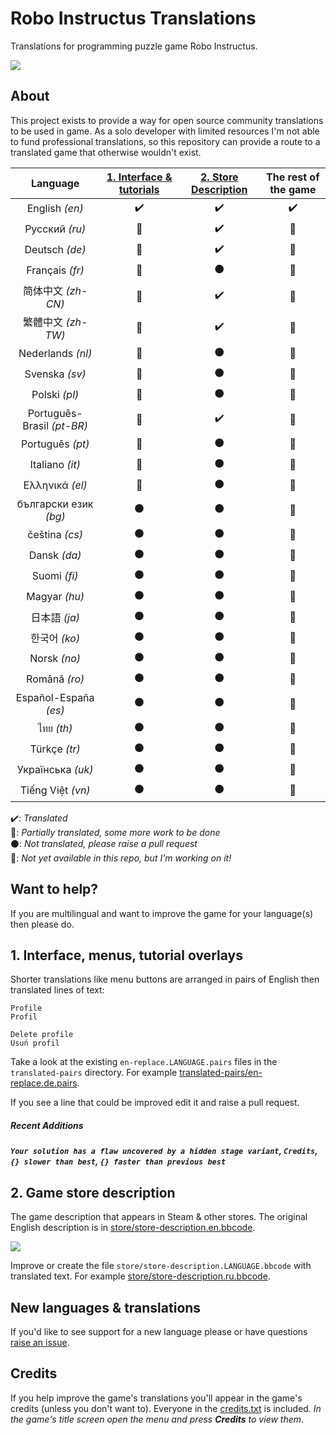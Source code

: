 Robo Instructus Translations
============================
Translations for programming puzzle game Robo Instructus.

![](https://user-images.githubusercontent.com/2331607/61449475-ee2c4c80-a94c-11e9-9390-3832f9c7f1e0.png)

## About
This project exists to provide a way for open source community translations to be used in game. As a solo developer with limited resources I'm not able to fund professional translations, so this repository can provide a route to a translated game that otherwise wouldn't exist.

Language | [1. Interface & tutorials](#1-interface-menus-tutorial-overlays "Interface, menus, tutorial overlays") | [2. Store Description](#2-game-store-description "Game description that appears in Steam & other stores.") | The rest of the game
:---: | :---: | :---: | :---:
English _(en)_ | :heavy_check_mark: | :heavy_check_mark: | :heavy_check_mark:
Русский _(ru)_ | :large_blue_circle: | :heavy_check_mark: | :no_entry_sign:
Deutsch _(de)_ | :large_blue_circle: | :heavy_check_mark: | :no_entry_sign:
Français _(fr)_ | :large_blue_circle: | :black_circle: | :no_entry_sign:
简体中文 _(zh-CN)_ | :large_blue_circle: | :heavy_check_mark: | :no_entry_sign:
繁體中文 _(zh-TW)_ | :large_blue_circle: | :heavy_check_mark: | :no_entry_sign:
Nederlands _(nl)_ | :large_blue_circle: | :black_circle: | :no_entry_sign:
Svenska _(sv)_ | :large_blue_circle: | :black_circle: | :no_entry_sign:
Polski _(pl)_ | :large_blue_circle: | :black_circle: | :no_entry_sign:
Português-Brasil _(pt-BR)_ | :large_blue_circle: | :heavy_check_mark: | :no_entry_sign:
Português _(pt)_ | :large_blue_circle: | :black_circle: | :no_entry_sign:
Italiano _(it)_ | :large_blue_circle: | :black_circle: | :no_entry_sign:
Ελληνικά _(el)_ | :large_blue_circle: | :black_circle: | :no_entry_sign:
български език _(bg)_ | :black_circle: | :black_circle: | :no_entry_sign:
čeština _(cs)_ | :black_circle: | :black_circle: | :no_entry_sign:
Dansk _(da)_ | :black_circle: | :black_circle: | :no_entry_sign:
Suomi _(fi)_ | :black_circle: | :black_circle: | :no_entry_sign:
Magyar _(hu)_ | :black_circle: | :black_circle: | :no_entry_sign:
日本語 _(ja)_ | :black_circle: | :black_circle: | :no_entry_sign:
한국어 _(ko)_ | :black_circle: | :black_circle: | :no_entry_sign:
Norsk _(no)_ | :black_circle: | :black_circle: | :no_entry_sign:
Română _(ro)_ | :black_circle: | :black_circle: | :no_entry_sign:
Español-España _(es)_ | :black_circle: | :black_circle: | :no_entry_sign:
ไทย _(th)_ | :black_circle: | :black_circle: | :no_entry_sign:
Türkçe _(tr)_ | :black_circle: | :black_circle: | :no_entry_sign:
Українська _(uk)_ | :black_circle: | :black_circle: | :no_entry_sign:
Tiếng Việt _(vn)_ | :black_circle: | :black_circle: | :no_entry_sign:

:heavy_check_mark:: _Translated_<br/>
:large_blue_circle:: _Partially translated, some more work to be done_<br/>
:black_circle:: _Not translated, please raise a pull request_<br/>
:no_entry_sign:: _Not yet available in this repo, but I'm working on it!_

## Want to help?
If you are multilingual and want to improve the game for your language(s) then please do.

## 1. Interface, menus, tutorial overlays
Shorter translations like menu buttons are arranged in pairs of English then translated lines of text:
```
Profile
Profil

Delete profile
Usuń profil
```

Take a look at the existing `en-replace.LANGUAGE.pairs` files in the `translated-pairs` directory. For example [translated-pairs/en-replace.de.pairs](./translated-pairs/en-replace.de.pairs).

If you see a line that could be improved edit it and raise a pull request.

##### Recent Additions
***`Your solution has a flaw uncovered by a hidden stage variant`, `Credits`, `{} slower than best`, `{} faster than previous best`***

## 2. Game store description
The game description that appears in Steam & other stores. The original English description is in [store/store-description.en.bbcode](./store/store-description.en.bbcode).

![](https://user-images.githubusercontent.com/2331607/59967068-293d8a80-951d-11e9-92c4-549bbeafe3a8.png)

Improve or create the file `store/store-description.LANGUAGE.bbcode` with translated text. For example [store/store-description.ru.bbcode](./store/store-description.ru.bbcode).

## New languages & translations
If you'd like to see support for a new language please or have questions [raise an issue](https://github.com/big-ab-games/robo-instructus-translation/issues/new).

## Credits
If you help improve the game's translations you'll appear in the game's credits (unless you don't want to). Everyone in the [credits.txt](./credits.txt) is included. _In the game's title screen open the menu and press **Credits** to view them_.

